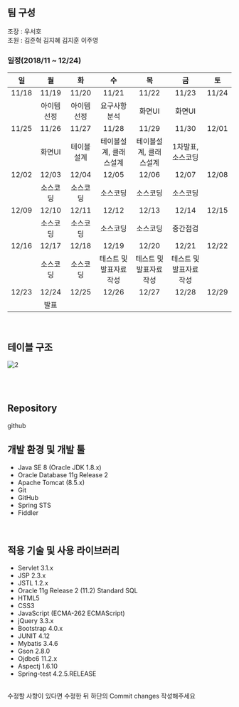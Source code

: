<h2>팀 구성</h2>
조장 : 우서호 <br>
조원 : 김준혁 김지혜 김지훈 이주영 <br>

### 일정(2018/11 ~ 12/24)
| 일 |	 월 	| 화 | 수	| 목 | 금 | 토 |
| :--: | :--: | :--: | :--: | :--: | :--: | :--: |
| 11/18 |	11/19 | 11/20 | 11/21 |	11/22 |	11/23 |	11/24 |
| |아이템선정 |	아이템선정	| 요구사항 분석	 | 화면UI	 | 화면UI	| | 
| 11/25 |	11/26 |	11/27	| 11/28 |	11/29 |	11/30 |	12/01 |
| | 화면UI | 테이블설계 | 테이블설계, 클래스설계 | 테이블설계, 클래스설계 | 1차발표, 소스코딩 | |
| 12/02 |	12/03 |	12/04 |	12/05 |	12/06 |	12/07 |	12/08 |
| |	소스코딩	| 소스코딩	| 소스코딩	| 소스코딩	| 소스코딩 | |
| 12/09 |	12/10 | 12/11 |	12/12 |	12/13 |	12/14 |	12/15 |
| |	소스코딩 |	소스코딩 |	소스코딩 |	소스코딩 |	중간점검 | |
| 12/16 |	12/17 |	12/18	| 12/19	| 12/20	| 12/21	| 12/22 |
| | 소스코딩	 | 소스코딩	|  테스트 및 발표자료작성 | 테스트 및 발표자료작성 | 테스트 및 발표자료작성 | |
| 12/23 |	12/24 |	12/25 |	12/26 |	12/27 |	12/28	| 12/29 |
| |	발표	|	
<br>
<h2>테이블 구조</h2>

![2](https://user-images.githubusercontent.com/45252191/49717798-8b2e5500-fc9b-11e8-919a-efa45884e92d.PNG)

<br>
<br>
<h2>Repository</h2>
github<br>

<h2>개발 환경 및 개발 툴</h2>
<ul>
  <li>Java SE 8 (Oracle JDK 1.8.x)</li>
  <li>Oracle Database 11g Release 2</li>
  <li>Apache Tomcat (8.5.x)</li>
  <li>Git</li>
  <li>GitHub</li>
  <li>Spring STS</li>
  <li>Fiddler</li>
</ul>
<br>
<h2>적용 기술 및 사용 라이브러리</h2>
<ul>
  <li>Servlet 3.1.x</li>
  <li>JSP 2.3.x</li>
  <li>JSTL 1.2.x</li>
  <li>Oracle 11g Release 2 (11.2) Standard SQL</li>
  <li>HTML5</li>
  <li>CSS3</li>
  <li>JavaScript (ECMA-262 ECMAScript)</li>
  <li>jQuery 3.3.x</li>
  <li>Bootstrap 4.0.x</li>
  <li>JUNIT 4.12</li>
  <li>Mybatis 3.4.6</li>
  <li>Gson 2.8.0</li>
  <li>Ojdbc6 11.2.x</li>
  <li>Aspectj 1.6.10</li>
  <li>Spring-test 4.2.5.RELEASE</li>
</ul>
<br>
수정할 사항이 있다면 수정한 뒤 하단의 Commit changes 작성해주세요
